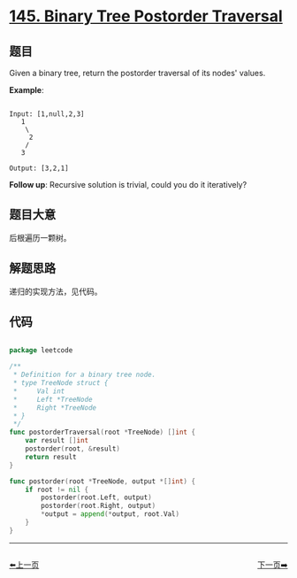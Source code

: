 # [145. Binary Tree Postorder Traversal](https://leetcode.com/problems/binary-tree-postorder-traversal/)

## 题目


Given a binary tree, return the postorder traversal of its nodes' values.



**Example**:

```

Input: [1,null,2,3]
   1
    \
     2
    /
   3

Output: [3,2,1]

```


**Follow up**: Recursive solution is trivial, could you do it iteratively?


 

## 题目大意

后根遍历一颗树。

## 解题思路

递归的实现方法，见代码。





## 代码

```go

package leetcode

/**
 * Definition for a binary tree node.
 * type TreeNode struct {
 *     Val int
 *     Left *TreeNode
 *     Right *TreeNode
 * }
 */
func postorderTraversal(root *TreeNode) []int {
	var result []int
	postorder(root, &result)
	return result
}

func postorder(root *TreeNode, output *[]int) {
	if root != nil {
		postorder(root.Left, output)
		postorder(root.Right, output)
		*output = append(*output, root.Val)
	}
}

```


----------------------------------------------
<div style="display: flex;justify-content: space-between;align-items: center;">
<p><a href="https://books.halfrost.com/leetcode/ChapterFour/0144.Binary-Tree-Preorder-Traversal/">⬅️上一页</a></p>
<p><a href="https://books.halfrost.com/leetcode/ChapterFour/0146.LRU-Cache/">下一页➡️</a></p>
</div>
